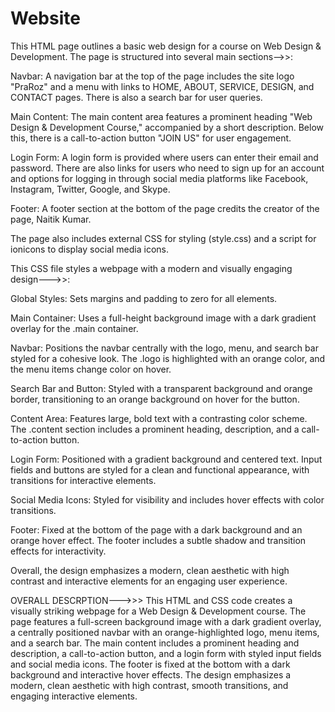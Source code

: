 # Website
This HTML page outlines a basic web design for a course on Web Design & Development. The page is structured into several main sections-->>:

Navbar: A navigation bar at the top of the page includes the site logo "PraRoz" and a menu with links to HOME, ABOUT, SERVICE, DESIGN, and CONTACT pages. There is also a search bar for user queries.

Main Content: The main content area features a prominent heading "Web Design & Development Course," accompanied by a short description. Below this, there is a call-to-action button "JOIN US" for user engagement.

Login Form: A login form is provided where users can enter their email and password. There are also links for users who need to sign up for an account and options for logging in through social media platforms like Facebook, Instagram, Twitter, Google, and Skype.

Footer: A footer section at the bottom of the page credits the creator of the page, Naitik Kumar.

The page also includes external CSS for styling (style.css) and a script for ionicons to display social media icons.



This CSS file styles a webpage with a modern and visually engaging design--->>:

Global Styles: Sets margins and padding to zero for all elements.

Main Container: Uses a full-height background image with a dark gradient overlay for the .main container.

Navbar: Positions the navbar centrally with the logo, menu, and search bar styled for a cohesive look. The .logo is highlighted with an orange color, and the menu items change color on hover.

Search Bar and Button: Styled with a transparent background and orange border, transitioning to an orange background on hover for the button.

Content Area: Features large, bold text with a contrasting color scheme. The .content section includes a prominent heading, description, and a call-to-action button.

Login Form: Positioned with a gradient background and centered text. Input fields and buttons are styled for a clean and functional appearance, with transitions for interactive elements.

Social Media Icons: Styled for visibility and includes hover effects with color transitions.

Footer: Fixed at the bottom of the page with a dark background and an orange hover effect. The footer includes a subtle shadow and transition effects for interactivity.

Overall, the design emphasizes a modern, clean aesthetic with high contrast and interactive elements for an engaging user experience.

OVERALL DESCRPTION--->>>
This HTML and CSS code creates a visually striking webpage for a Web Design & Development course. The page features a full-screen background image with a dark gradient overlay, a centrally positioned navbar with an orange-highlighted logo, menu items, and a search bar. The main content includes a prominent heading and description, a call-to-action button, and a login form with styled input fields and social media icons. The footer is fixed at the bottom with a dark background and interactive hover effects. The design emphasizes a modern, clean aesthetic with high contrast, smooth transitions, and engaging interactive elements.
